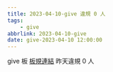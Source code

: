 ```yaml
---
title: 2023-04-10-give 違規 0 人
tags:
    - give
abbrlink: 2023-04-10-give
date: give-2023-04-10 12:00:00
---
```

give 板 [板規連結](https://www.ptt.cc/bbs/give/M.1612495900.A.C32.html)
昨天違規 0 人
